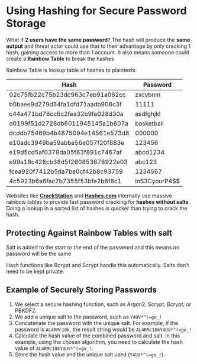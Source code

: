 # Using Hashing for Secure Password Storage

What if **2 users have the same password**? The hash will produce the **same output** and threat actor could use that to their advantage by only cracking 1 hash, gaining access to more than 1 account. It also means someone could create a **Rainbow Table** to break the hashes

Rainbow Table is lookup table of hashes to plaintexts&#x20;

| Hash                             | Password       |
| -------------------------------- | -------------- |
| 02c75fb22c75b23dc963c7eb91a062cc | zxcvbnm        |
| b0baee9d279d34fa1dfd71aadb908c3f | 11111          |
| c44a471bd78cc6c2fea32b9fe028d30a | asdfghjkl      |
| d0199f51d2728db6011945145a1b607a | basketball     |
| dcddb75469b4b4875094e14561e573d8 | 000000         |
| e10adc3949ba59abbe56e057f20f883e | 123456         |
| e19d5cd5af0378da05f63f891c7467af | abcd1234       |
| e99a18c428cb38d5f260853678922e03 | abc123         |
| fcea920f7412b5da7be0cf42b8c93759 | 1234567        |
| 4c5923b6a6fac7b7355f53bfe2b8f8c1 | inS3CyourP4\$$ |

Websites like [**CrackStation**](https://crackstation.net/) and [**Hashes.com**](https://hashes.com/en/decrypt/hash) internally use massive rainbow tables to provide fast password cracking for **hashes without salts**. Doing a lookup in a sorted list of hashes is quicker than trying to crack the hash.

## Protecting Against Rainbow Tables with salt

Salt is added to the start or the end of the password and this means no password will be the same

Hash functions like Bcrypt and Scrypt handle this automatically. Salts don’t need to be kept private.

## Example of Securely Storing Passwords

1. We select a secure hashing function, such as Argon2, Scrypt, Bcrypt, or PBKDF2.
2. We add a unique salt to the password, such as `Y4UV*^(=go_!`
3. Concatenate the password with the unique salt. For example, if the password is `AL4RMc10k`, the result string would be `AL4RMc10kY4UV*^(=go_!`
4. Calculate the hash value of the combined password and salt. In this example, using the chosen algorithm, you need to calculate the hash value of `AL4RMc10kY4UV*^(=go_!`.
5. Store the hash value and the unique salt used (`Y4UV*^(=go_!`).

